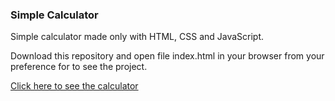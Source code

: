 ### Simple Calculator

Simple calculator made only with HTML, CSS and JavaScript.

Download this repository and open file index.html in your browser from your preference for to see the project.

[Click here to see the calculator](https://mateusesm.github.io/simple-calculator/)

